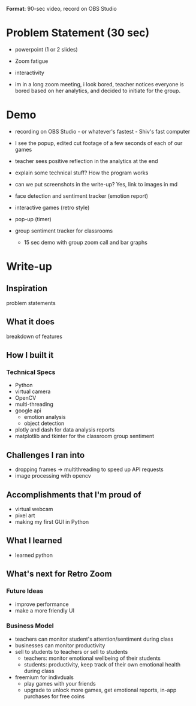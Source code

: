 **Format**: 90-sec video, record on OBS Studio

# Problem Statement (30 sec)
- powerpoint (1 or 2 slides)
- Zoom fatigue
- interactivity

- im in a long zoom meeting, i look bored, teacher notices everyone is bored based on her analytics, and decided to initiate <retro-zoom> for the group. 

# Demo
- recording on OBS Studio - or whatever's fastest - Shiv's fast computer
- I see the popup, edited cut footage of a few seconds of each of our games
- teacher sees positive reflection in the analytics at the end

- explain some technical stuff? How the program works 
- can we put screenshots in the write-up? Yes, link to images in md

- face detection and sentiment tracker (emotion report)
- interactive games (retro style)
- pop-up (timer)

- group sentiment tracker for classrooms
    - 15 sec demo with group zoom call and bar graphs
    


# Write-up

## Inspiration

problem statements

## What it does

breakdown of features

## How I built it

### Technical Specs
- Python
- virtual camera
- OpenCV
- multi-threading
- google api
  - emotion analysis
  - object detection
- plotly and dash for data analysis reports
- matplotlib and tkinter for the classroom group sentiment



## Challenges I ran into
- dropping frames -> multithreading to speed up API requests
- image processing with opencv

## Accomplishments that I'm proud of

- virtual webcam
- pixel art
- making my first GUI in Python

## What I learned
- learned python

## What's next for Retro Zoom

### Future Ideas
- improve performance
- make a more friendly UI

### Business Model
- teachers can monitor student's attention/sentiment during class
- businesses can monitor productivity
- sell to students to teachers or sell to students
  - teachers: monitor emotional wellbeing of their students
  - students: productivity, keep track of their own emotional health during class
- freemium for indivduals
  - play games with your friends
  - upgrade to unlock more games, get emotional reports, in-app purchases for free coins
